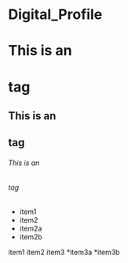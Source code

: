 # Digital_Profile
# This is an <h1> tag
## This is an <h2> tag
###### This is an <h6> tag


* item1
* item2
* item2a
* item2b

item1
item2
item3
*item3a
*item3b



